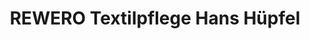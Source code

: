 ---
title: "REWERO Textilpflege Hans Hüpfel"
url: /wuppertal/rewero-textilpflege-hans-huepfel/
shop: Wäscherei
---